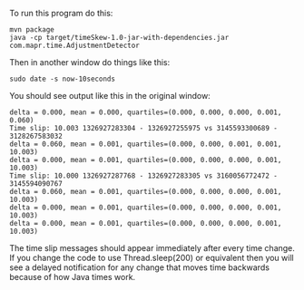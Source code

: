 To run this program do this:

    mvn package
    java -cp target/timeSkew-1.0-jar-with-dependencies.jar com.mapr.time.AdjustmentDetector

Then in another window do things like this:

    sudo date -s now-10seconds

You should see output like this in the original window:

    delta = 0.000, mean = 0.000, quartiles=(0.000, 0.000, 0.000, 0.001, 0.060)
    Time slip: 10.003 1326927283304 - 1326927255975 vs 3145593300689 - 3128267583032
    delta = 0.060, mean = 0.001, quartiles=(0.000, 0.000, 0.001, 0.001, 10.003)
    delta = 0.000, mean = 0.001, quartiles=(0.000, 0.000, 0.000, 0.001, 10.003)
    Time slip: 10.000 1326927287768 - 1326927283305 vs 3160056772472 - 3145594090767
    delta = 0.060, mean = 0.001, quartiles=(0.000, 0.000, 0.000, 0.001, 10.003)
    delta = 0.000, mean = 0.001, quartiles=(0.000, 0.000, 0.000, 0.001, 10.003)
    delta = 0.000, mean = 0.001, quartiles=(0.000, 0.000, 0.000, 0.001, 10.003)

The time slip messages should appear immediately after every time change.  If you change
the code to use Thread.sleep(200) or equivalent then you will see a delayed notification
for any change that moves time backwards because of how Java times work.

